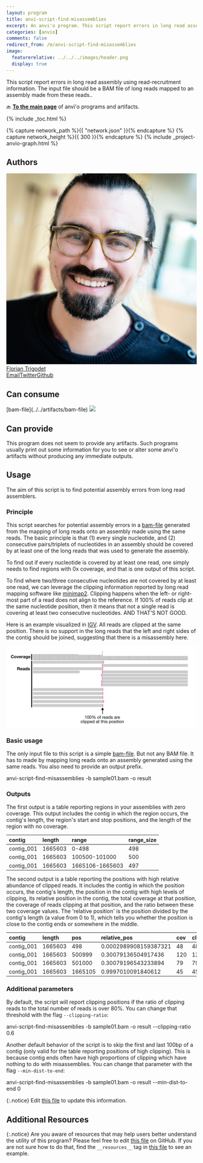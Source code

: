 ```yaml
---
layout: program
title: anvi-script-find-misassemblies
excerpt: An anvi'o program. This script report errors in long read assembly using read-recruitment information.
categories: [anvio]
comments: false
redirect_from: /m/anvi-script-find-misassemblies
image:
  featurerelative: ../../../images/header.png
  display: true
---
```


This script report errors in long read assembly using read-recruitment information. The input file should be a BAM file of long reads mapped to an assembly made from these reads..

🔙 **[To the main page](../../)** of anvi'o programs and artifacts.


{% include _toc.html %}
<div id="svg" class="subnetwork"></div>
{% capture network_path %}{{ "network.json" }}{% endcapture %}
{% capture network_height %}{{ 300 }}{% endcapture %}
{% include _project-anvio-graph.html %}


## Authors

<div class="anvio-person"><div class="anvio-person-info"><div class="anvio-person-photo"><img class="anvio-person-photo-img" src="../../images/authors/FlorianTrigodet.jpg" /></div><div class="anvio-person-info-box"><a href="/people/floriantrigodet" target="_blank"><span class="anvio-person-name">Florian Trigodet</span></a><div class="anvio-person-social-box"><a href="mailto:trigodet.florian@gmail.com" class="person-social" target="_blank"><i class="fa fa-fw fa-envelope-square"></i>Email</a><a href="http://twitter.com/FlorianTrigodet" class="person-social" target="_blank"><i class="fa fa-fw fa-twitter-square"></i>Twitter</a><a href="http://github.com/floriantrigodet" class="person-social" target="_blank"><i class="fa fa-fw fa-github"></i>Github</a></div></div></div></div>



## Can consume


<p style="text-align: left" markdown="1"><span class="artifact-r">[bam-file](../../artifacts/bam-file) <img src="../../images/icons/BAM.png" class="artifact-icon-mini" /></span></p>


## Can provide


This program does not seem to provide any artifacts. Such programs usually print out some information for you to see or alter some anvi'o artifacts without producing any immediate outputs.


## Usage


The aim of this script is to find potential assembly errors from long read assemblers.

### Principle

This script searches for potential assembly errors in a <span class="artifact-n">[bam-file](/help/main/artifacts/bam-file)</span> generated from the mapping of long reads onto an assembly made using the same reads. The basic principle is that (1) every single nucleotide, and (2) consecutive pairs/triplets of nucleotides in an assembly should be covered by at least one of the long reads that was used to generate the assembly.

To find out if every nucleotide is covered by at least one read, one simply needs to find regions with 0x coverage, and that is one output of this script.

To find where two/three consecutive nucleotides are not covered by at least one read, we can leverage the clipping information reported by long read mapping software like [minimap2](https://github.com/lh3/minimap2). Clipping happens when the left- or right-most part of a read does not align to the reference. If 100% of reads clip at the same nucleotide position, then it means that not a single read is covering at least two consecutive nucleotides. AND THAT'S NOT GOOD.

Here is an example visualized in [IGV](https://igv.org/). All reads are clipped at the same position. There is no support in the long reads that the left and right sides of the contig should be joined, suggesting that there is a misassembly here.

![clipping_example](../../images/anvi-script-find-misassemblies.png)


### Basic usage

The only input file to this script is a simple <span class="artifact-n">[bam-file](/help/main/artifacts/bam-file)</span>. But not any BAM file. It has to made by mapping long reads onto an assembly generated using the same reads. You also need to provide an output prefix.

<div class="codeblock" markdown="1">
anvi&#45;script&#45;find&#45;misassemblies &#45;b sample01.bam &#45;o result
</div>


### Outputs

The first output is a table reporting regions in your assemblies with zero coverage. This output includes the contig in which the region occurs, the contig's length, the region's start and stop positions, and the length of the region with no coverage.

|**contig**|**length**|**range**|**range_size**|
|:--|:--|:--|:--|
|contig_001|1665603|0-498|498|
|contig_001|1665603|100500-101000|500|
|contig_001|1665603|1665106-1665603|497|

The second output is a table reporting the positions with high relative abundance of clipped reads. It includes the contig in which the position occurs, the contig's length, the position in the contig with high levels of clipping, its relative position in the contig, the total coverage at that position, the coverage of reads clipping at that position, and the ratio between these two coverage values. The 'relative position' is the position divided by the contig's length (a value from 0 to 1), which tells you whether the position is close to the contig ends or somewhere in the middle.

|**contig**|**length**|**pos**|**relative_pos**|**cov**|**clipping**|**clipping_ratio**|
|:--|:--|:--|:--|:--|:--|:--|
|contig_001|1665603|498|0.0002989908159387321|48|48|1.0|
|contig_001|1665603|500999|0.30079136504917436|120|120|1.0|
|contig_001|1665603|501000|0.30079196543233894|79|79|1.0|
|contig_001|1665603|1665105|0.9997010091840612|45|45|1.0|


### Additional parameters

By default, the script will report clipping positions if the ratio of clipping reads to the total number of reads is over 80%. You can change that threshold with the flag `--clipping-ratio`:

<div class="codeblock" markdown="1">
anvi&#45;script&#45;find&#45;misassemblies &#45;b sample01.bam &#45;o result &#45;&#45;clipping&#45;ratio 0.6
</div>


Another default behavior of the script is to skip the first and last 100bp of a contig (only valid for the table reporting positions of high clipping). This is because contig ends often have high proportions of clipping which have nothing to do with misassemblies. You can change that parameter with the flag `--min-dist-to-end`:

<div class="codeblock" markdown="1">
anvi&#45;script&#45;find&#45;misassemblies &#45;b sample01.bam &#45;o result &#45;&#45;min&#45;dist&#45;to&#45;end 0
</div>


{:.notice}
Edit [this file](https://github.com/merenlab/anvio/tree/master/anvio/docs/programs/anvi-script-find-misassemblies.md) to update this information.


## Additional Resources



{:.notice}
Are you aware of resources that may help users better understand the utility of this program? Please feel free to edit [this file](https://github.com/merenlab/anvio/tree/master/bin/anvi-script-find-misassemblies) on GitHub. If you are not sure how to do that, find the `__resources__` tag in [this file](https://github.com/merenlab/anvio/blob/master/bin/anvi-interactive) to see an example.
